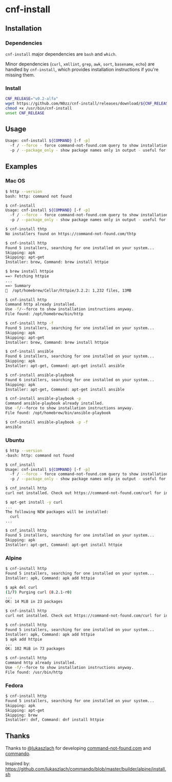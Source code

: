 # cnf-install

## Installation

### Dependencies

`cnf-install` major dependencies are `bash` and `which`.

Minor dependencies (`curl`, `xmllint`, `grep`, `awk`, `sort`, `basename`, `echo`) are handled by `cnf-install`, which provides installation instructions if you're missing them.

### Install

```bash
CNF_RELEASE="v0.2-alfa"
wget https://github.com/N0zz/cnf-install/releases/download/${CNF_RELEASE}/cnf-install -O /usr/bin/cnf-install
chmod +x /usr/bin/cnf-install
unset CNF_RELEASE
```

## Usage

```bash
Usage: cnf-install ${COMMAND} [-f -p]
  -f / --force - force command-not-found.com query to show installation methods even if package is already installed
  -p / --package_only - show package names only in output - useful for automation
```

## Examples

### Mac OS

```bash
$ http --version
bash: http: command not found

$ cnf-install 
Usage: cnf-install ${COMMAND} [-f -p]
  -f / --force - force command-not-found.com query to show installation methods even if package is already installed
  -p / --package_only - show package names only in output - useful for automation

$ cnf-install thtp
No installers found on https://command-not-found.com/thtp

$ cnf-install http
Found 5 installers, searching for one installed on your system...
Skipping: apk
Skipping: apt-get
Installer: brew, Command: brew install httpie

$ brew install httpie
==> Fetching httpie
...
==> Summary
🍺  /opt/homebrew/Cellar/httpie/3.2.2: 1,232 files, 13MB

$ cnf-install http
Command http already installed.
Use -f/--force to show installation instructions anyway.
File found: /opt/homebrew/bin/http

$ cnf-install http -f
Found 5 installers, searching for one installed on your system...
Skipping: apk
Skipping: apt-get
Installer: brew, Command: brew install httpie

$ cnf-install ansible
Found 6 installers, searching for one installed on your system...
Skipping: apk
Installer: apt-get, Command: apt-get install ansible

$ cnf-install ansible-playbook
Found 6 installers, searching for one installed on your system...
Skipping: apk
Installer: apt-get, Command: apt-get install ansible

$ cnf-install ansible-playbook -p
Command ansible-playbook already installed.
Use -f/--force to show installation instructions anyway.
File found: /opt/homebrew/bin/ansible-playbook

$ cnf-install ansible-playbook -p -f
ansible
```

### Ubuntu

```bash
$ http --version
-bash: http: command not found

$ cnf_install 
Usage: cnf-install ${COMMAND} [-f -p]
  -f / --force - force command-not-found.com query to show installation methods even if package is already installed
  -p / --package_only - show package names only in output - useful for automation

$ cnf_install http
curl not installed. Check out https://command-not-found.com/curl for instructions.

$ apt-get install -y curl
...
The following NEW packages will be installed:
  curl
...

$ cnf_install http
Found 5 installers, searching for one installed on your system...
Skipping: apk
Installer: apt-get, Command: apt-get install httpie
```

### Alpine

```bash
$ cnf-install http
Found 5 installers, searching for one installed on your system...
Installer: apk, Command: apk add httpie

$ apk del curl
(1/7) Purging curl (8.2.1-r0)
...
OK: 14 MiB in 23 packages

$ cnf-install http
curl not installed. Check out https://command-not-found.com/curl for instructions.

$ cnf-install http
Found 5 installers, searching for one installed on your system...
Installer: apk, Command: apk add httpie
$ apk add httpie
...
OK: 102 MiB in 73 packages

$ cnf-install http
Command http already installed.
Use -f/--force to show installation instructions anyway.
File found: /usr/bin/http
```

### Fedora

```bash
$ cnf-install http
Found 5 installers, searching for one installed on your system...
Skipping: apk
Skipping: apt-get
Skipping: brew
Installer: dnf, Command: dnf install httpie
```

## Thanks

Thanks to [@lukaszlach](https://github.com/lukaszlach) for developing [command-not-found.com](https://command-not-found.com/) and [commando](https://github.com/lukaszlach/commando).

Inspired by: https://github.com/lukaszlach/commando/blob/master/builder/alpine/install.sh
